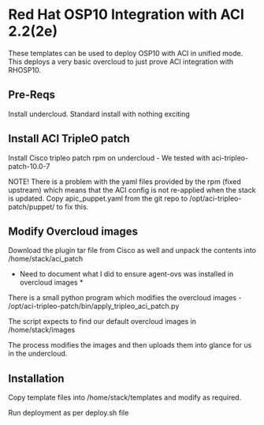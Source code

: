 # Red Hat OSP10 Integration with ACI 2.2(2e)

These templates can be used to deploy OSP10 with ACI in unified mode. This deploys a very basic overcloud to just prove ACI integration with RHOSP10.

## Pre-Reqs

Install undercloud. Standard install with nothing exciting

## Install ACI TripleO patch

Install Cisco tripleo patch rpm on undercloud - We tested with aci-tripleo-patch-10.0-7 

NOTE! There is a problem with the yaml files provided by the rpm (fixed upstream) which means that the ACI config is not re-applied when the
stack is updated. Copy apic_puppet.yaml from the git repo to /opt/aci-tripleo-patch/puppet/ to fix this.

## Modify Overcloud images

Download the plugin tar file from Cisco as well and unpack the contents into /home/stack/aci_patch

* Need to document what I did to ensure agent-ovs was installed in overcloud images *

There is a small python program which modifies the overcloud images - /opt/aci-tripleo-patch/bin/apply_tripleo_aci_patch.py

The script expects to find our default overcloud images in /home/stack/images

The process modifies the images and then uploads them into glance for us in the undercloud.

## Installation

Copy template files into /home/stack/templates and modify as required. 

Run deployment as per deploy.sh file
